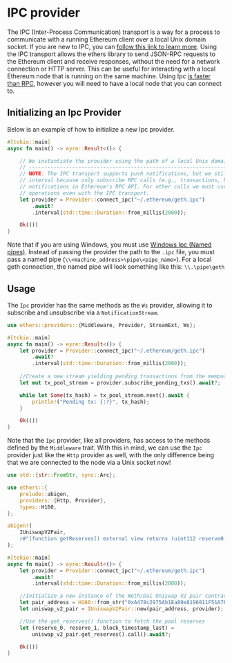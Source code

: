 # IPC provider
The IPC (Inter-Process Communication) transport is a way for a process to communicate with a running Ethereum client over a local Unix domain socket. If you are new to IPC, you can [follow this link to learn more](https://en.wikipedia.org/wiki/Inter-process_communication). Using the IPC transport allows the ethers library to send JSON-RPC requests to the Ethereum client and receive responses, without the need for a network connection or HTTP server. This can be useful for interacting with a local Ethereum node that is running on the same machine. Using Ipc [is faster than RPC](https://github.com/0xKitsune/geth-ipc-rpc-bench), however you will need to have a local node that you can connect to.

## Initializing an Ipc Provider
Below is an example of how to initialize a new Ipc provider. 

```rust
#[tokio::main]
async fn main() -> eyre::Result<()> {

    // We instantiate the provider using the path of a local Unix domain socket
    // --------------------------------------------------------------------------------
    // NOTE: The IPC transport supports push notifications, but we still need to specify a polling
    // interval because only subscribe RPC calls (e.g., transactions, blocks, events) support push
    // notifications in Ethereum's RPC API. For other calls we must use repeated polling for many
    // operations even with the IPC transport.
    let provider = Provider::connect_ipc("~/.ethereum/geth.ipc")
        .await?
        .interval(std::time::Duration::from_millis(2000));

    Ok(())
}
```

Note that if you are using Windows, you must use [Windows Ipc (Named pipes)](https://learn.microsoft.com/en-us/windows/win32/ipc/named-pipes). Instead of passing the provider the path to the `.ipc` file, you must pass a named pipe (`\\<machine_address>\pipe\<pipe_name>`).  For a local geth connection, the named pipe will look something like this: `\\.\pipe\geth`

## Usage

The `Ipc` provider has the same methods as the `Ws` provider, allowing it to subscribe and unsubscribe via a `NotificationStream`.


```rust
use ethers::providers::{Middleware, Provider, StreamExt, Ws};

#[tokio::main]
async fn main() -> eyre::Result<()> {
    let provider = Provider::connect_ipc("~/.ethereum/geth.ipc")
        .await?
        .interval(std::time::Duration::from_millis(2000));
        
    //Create a new stream yielding pending transactions from the mempool
    let mut tx_pool_stream = provider.subscribe_pending_txs().await?;

    while let Some(tx_hash) = tx_pool_stream.next().await {
        println!("Pending tx: {:?}", tx_hash);
    }

    Ok(())
}
```


Note that the `Ipc` provider, like all providers, has access to the methods defined by the `Middleware` trait. With this in mind, we can use the `Ipc` provider just like the `Http` provider as well, with the only difference being that we are connected to the node via a Unix socket now!


```rust
use std::{str::FromStr, sync::Arc};

use ethers::{
    prelude::abigen,
    providers::{Http, Provider},
    types::H160,
};

abigen!(
    IUniswapV2Pair,
    r#"[function getReserves() external view returns (uint112 reserve0, uint112 reserve1, uint32 blockTimestampLast)]"#
);

#[tokio::main]
async fn main() -> eyre::Result<()> {
    let provider = Provider::connect_ipc("~/.ethereum/geth.ipc")
        .await?
        .interval(std::time::Duration::from_millis(2000));

    //Initialize a new instance of the Weth/Dai Uniswap V2 pair contract
    let pair_address = H160::from_str("0xA478c2975Ab1Ea89e8196811F51A7B7Ade33eB11").unwrap();
    let uniswap_v2_pair = IUniswapV2Pair::new(pair_address, provider);

    //Use the get_reserves() function to fetch the pool reserves
    let (reserve_0, reserve_1, block_timestamp_last) =
        uniswap_v2_pair.get_reserves().call().await?;

    Ok(())
}
```
